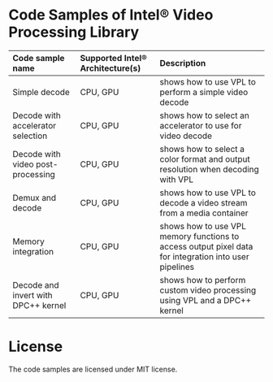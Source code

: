 # Code Samples of Intel® Video Processing Library

| Code sample name                    | Supported Intel® Architecture(s) | Description
|:---                                 |:---                               |:---
| Simple decode                       | CPU, GPU | shows how to use VPL to perform a simple video decode
| Decode with accelerator selection   | CPU, GPU | shows how to select an accelerator to use for video decode
| Decode with video post-processing   | CPU, GPU | shows how to select a color format and output resolution when decoding with VPL
| Demux and decode                    | CPU, GPU | shows how to use VPL to decode a video stream from a media container
| Memory integration                  | CPU, GPU | shows how to use VPL memory functions to access output pixel data for integration into user pipelines
| Decode and invert with DPC++ kernel | CPU, GPU | shows how to perform custom video processing using VPL and a DPC++ kernel

# License
The code samples are licensed under MIT license.
